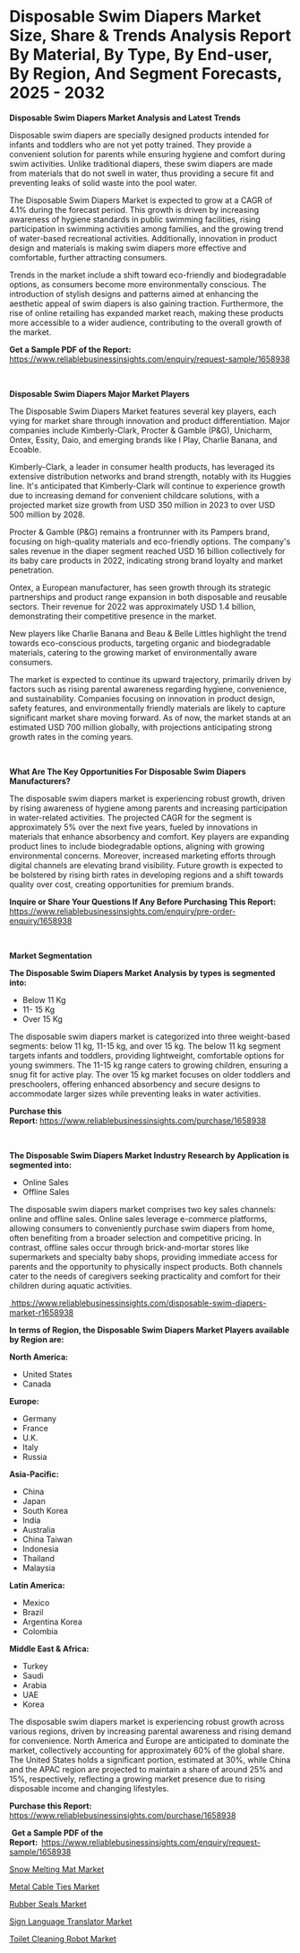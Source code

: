 <p><h1>Disposable Swim Diapers Market Size, Share & Trends Analysis Report By Material, By Type, By End-user, By Region, And Segment Forecasts, 2025 - 2032</h1></p><p><strong>Disposable Swim Diapers Market Analysis and Latest Trends</strong></p>
<p><p>Disposable swim diapers are specially designed products intended for infants and toddlers who are not yet potty trained. They provide a convenient solution for parents while ensuring hygiene and comfort during swim activities. Unlike traditional diapers, these swim diapers are made from materials that do not swell in water, thus providing a secure fit and preventing leaks of solid waste into the pool water.</p><p>The Disposable Swim Diapers Market is expected to grow at a CAGR of 4.1% during the forecast period. This growth is driven by increasing awareness of hygiene standards in public swimming facilities, rising participation in swimming activities among families, and the growing trend of water-based recreational activities. Additionally, innovation in product design and materials is making swim diapers more effective and comfortable, further attracting consumers.</p><p>Trends in the market include a shift toward eco-friendly and biodegradable options, as consumers become more environmentally conscious. The introduction of stylish designs and patterns aimed at enhancing the aesthetic appeal of swim diapers is also gaining traction. Furthermore, the rise of online retailing has expanded market reach, making these products more accessible to a wider audience, contributing to the overall growth of the market.</p></p>
<p><strong>Get a Sample PDF of the Report:&nbsp;</strong> <a href="https://www.reliablebusinessinsights.com/enquiry/request-sample/1658938?utm_campaign=62&utm_medium=2&utm_source=Github&utm_content=ia&utm_term=04042025&utm_id=disposable-swim-diapers">https://www.reliablebusinessinsights.com/enquiry/request-sample/1658938</a></p>
<p>&nbsp;</p>
<p><strong>Disposable Swim Diapers Major Market Players</strong></p>
<p><p>The Disposable Swim Diapers Market features several key players, each vying for market share through innovation and product differentiation. Major companies include Kimberly-Clark, Procter & Gamble (P&G), Unicharm, Ontex, Essity, Daio, and emerging brands like I Play, Charlie Banana, and Ecoable.</p><p>Kimberly-Clark, a leader in consumer health products, has leveraged its extensive distribution networks and brand strength, notably with its Huggies line. It's anticipated that Kimberly-Clark will continue to experience growth due to increasing demand for convenient childcare solutions, with a projected market size growth from USD 350 million in 2023 to over USD 500 million by 2028.</p><p>Procter & Gamble (P&G) remains a frontrunner with its Pampers brand, focusing on high-quality materials and eco-friendly options. The company's sales revenue in the diaper segment reached USD 16 billion collectively for its baby care products in 2022, indicating strong brand loyalty and market penetration.</p><p>Ontex, a European manufacturer, has seen growth through its strategic partnerships and product range expansion in both disposable and reusable sectors. Their revenue for 2022 was approximately USD 1.4 billion, demonstrating their competitive presence in the market.</p><p>New players like Charlie Banana and Beau & Belle Littles highlight the trend towards eco-conscious products, targeting organic and biodegradable materials, catering to the growing market of environmentally aware consumers.</p><p>The market is expected to continue its upward trajectory, primarily driven by factors such as rising parental awareness regarding hygiene, convenience, and sustainability. Companies focusing on innovation in product design, safety features, and environmentally friendly materials are likely to capture significant market share moving forward. As of now, the market stands at an estimated USD 700 million globally, with projections anticipating strong growth rates in the coming years.</p></p>
<p>&nbsp;</p>
<p><strong>What Are The Key Opportunities For Disposable Swim Diapers Manufacturers?</strong></p>
<p><p>The disposable swim diapers market is experiencing robust growth, driven by rising awareness of hygiene among parents and increasing participation in water-related activities. The projected CAGR for the segment is approximately 5% over the next five years, fueled by innovations in materials that enhance absorbency and comfort. Key players are expanding product lines to include biodegradable options, aligning with growing environmental concerns. Moreover, increased marketing efforts through digital channels are elevating brand visibility. Future growth is expected to be bolstered by rising birth rates in developing regions and a shift towards quality over cost, creating opportunities for premium brands.</p></p>
<p><strong>Inquire or Share Your Questions If Any Before Purchasing This Report:</strong> <a href="https://www.reliablebusinessinsights.com/enquiry/pre-order-enquiry/1658938?utm_campaign=62&utm_medium=2&utm_source=Github&utm_content=ia&utm_term=04042025&utm_id=disposable-swim-diapers">https://www.reliablebusinessinsights.com/enquiry/pre-order-enquiry/1658938</a></p>
<p>&nbsp;</p>
<p><strong>Market Segmentation</strong></p>
<p><strong>The Disposable Swim Diapers Market Analysis by types is segmented into:</strong></p>
<p><ul><li>Below 11 Kg</li><li>11- 15 Kg</li><li>Over 15 Kg</li></ul></p>
<p><p>The disposable swim diapers market is categorized into three weight-based segments: below 11 kg, 11-15 kg, and over 15 kg. The below 11 kg segment targets infants and toddlers, providing lightweight, comfortable options for young swimmers. The 11-15 kg range caters to growing children, ensuring a snug fit for active play. The over 15 kg market focuses on older toddlers and preschoolers, offering enhanced absorbency and secure designs to accommodate larger sizes while preventing leaks in water activities.</p></p>
<p><strong>Purchase this Report:&nbsp;</strong><a href="https://www.reliablebusinessinsights.com/purchase/1658938?utm_campaign=62&utm_medium=2&utm_source=Github&utm_content=ia&utm_term=04042025&utm_id=disposable-swim-diapers">https://www.reliablebusinessinsights.com/purchase/1658938</a></p>
<p>&nbsp;</p>
<p><strong>The Disposable Swim Diapers Market Industry Research by Application is segmented into:</strong></p>
<p><ul><li>Online Sales</li><li>Offline Sales</li></ul></p>
<p><p>The disposable swim diapers market comprises two key sales channels: online and offline sales. Online sales leverage e-commerce platforms, allowing consumers to conveniently purchase swim diapers from home, often benefiting from a broader selection and competitive pricing. In contrast, offline sales occur through brick-and-mortar stores like supermarkets and specialty baby shops, providing immediate access for parents and the opportunity to physically inspect products. Both channels cater to the needs of caregivers seeking practicality and comfort for their children during aquatic activities.</p></p>
<p><a href="https://www.reliablebusinessinsights.com/disposable-swim-diapers-market-r1658938?utm_campaign=62&utm_medium=2&utm_source=Github&utm_content=ia&utm_term=04042025&utm_id=disposable-swim-diapers">&nbsp;https://www.reliablebusinessinsights.com/disposable-swim-diapers-market-r1658938</a></p>
<p><strong>In terms of Region, the Disposable Swim Diapers Market Players available by Region are:</strong></p>
<p>
    <p> <strong> North America: </strong>
        <ul>
            <li>United States</li>
            <li>Canada</li>
        </ul>
        </p> 
    <p> <strong> Europe: </strong>
        <ul>
            <li>Germany</li>
            <li>France</li>
            <li>U.K.</li>
            <li>Italy</li>
            <li>Russia</li>
        </ul>
        </p> 
    <p> <strong> Asia-Pacific: </strong>
        <ul>
            <li>China</li>
            <li>Japan</li>
            <li>South Korea</li>
            <li>India</li>
            <li>Australia</li>
            <li>China Taiwan</li>
            <li>Indonesia</li>
            <li>Thailand</li>
            <li>Malaysia</li>
        </ul>
        </p> 
    <p> <strong> Latin America: </strong>
        <ul>
            <li>Mexico</li>
            <li>Brazil</li>
            <li>Argentina Korea</li>
            <li>Colombia</li>
        </ul>
        </p> 
    <p> <strong> Middle East & Africa: </strong>
        <ul>
            <li>Turkey</li>
            <li>Saudi</li>
            <li>Arabia</li>
            <li>UAE</li>
            <li>Korea</li>
        </ul>
    </p>
    </p>
<p><p>The disposable swim diapers market is experiencing robust growth across various regions, driven by increasing parental awareness and rising demand for convenience. North America and Europe are anticipated to dominate the market, collectively accounting for approximately 60% of the global share. The United States holds a significant portion, estimated at 30%, while China and the APAC region are projected to maintain a share of around 25% and 15%, respectively, reflecting a growing market presence due to rising disposable income and changing lifestyles.</p></p>
<p><strong>Purchase this Report: </strong><a href="https://www.reliablebusinessinsights.com/purchase/1658938?utm_campaign=62&utm_medium=2&utm_source=Github&utm_content=ia&utm_term=04042025&utm_id=disposable-swim-diapers">https://www.reliablebusinessinsights.com/purchase/1658938</a></p>
<p>&nbsp;<strong>Get a Sample PDF of the Report:&nbsp;&nbsp;</strong><a href="https://www.reliablebusinessinsights.com/enquiry/request-sample/1658938?utm_campaign=62&utm_medium=2&utm_source=Github&utm_content=ia&utm_term=04042025&utm_id=disposable-swim-diapers">https://www.reliablebusinessinsights.com/enquiry/request-sample/1658938</a></p>
<p><strong></strong></p>
<p><p><a href="https://github.com/ikokwuihepa/Market-Research-Report-List-1/blob/main/snow-melting-mat-market.md?utm_campaign=62&utm_medium=2&utm_source=Github&utm_content=ia&utm_term=04042025&utm_id=disposable-swim-diapers">Snow Melting Mat Market</a></p><p><a href="https://github.com/alekitanis/Market-Research-Report-List-1/blob/main/metal-cable-ties-market.md?utm_campaign=62&utm_medium=2&utm_source=Github&utm_content=ia&utm_term=04042025&utm_id=disposable-swim-diapers">Metal Cable Ties Market</a></p><p><a href="https://github.com/vaeilabin/Market-Research-Report-List-1/blob/main/rubber-seals-market.md?utm_campaign=62&utm_medium=2&utm_source=Github&utm_content=ia&utm_term=04042025&utm_id=disposable-swim-diapers">Rubber Seals Market</a></p><p><a href="https://github.com/bilkbitsch/Market-Research-Report-List-1/blob/main/sign-language-translator-market.md?utm_campaign=62&utm_medium=2&utm_source=Github&utm_content=ia&utm_term=04042025&utm_id=disposable-swim-diapers">Sign Language Translator Market</a></p><p><a href="https://github.com/kumadenthela/Market-Research-Report-List-1/blob/main/toilet-cleaning-robot-market.md?utm_campaign=62&utm_medium=2&utm_source=Github&utm_content=ia&utm_term=04042025&utm_id=disposable-swim-diapers">Toilet Cleaning Robot Market</a></p></p>